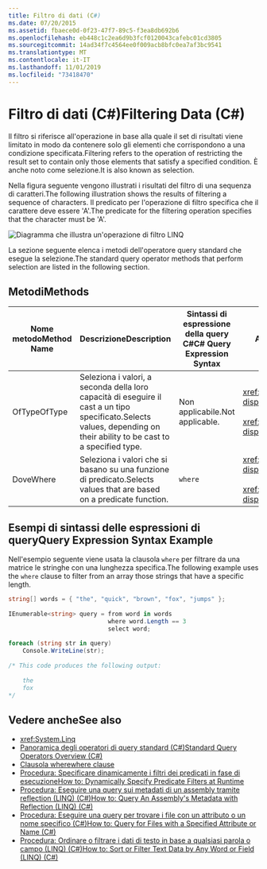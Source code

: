 ```yaml
---
title: Filtro di dati (C#)
ms.date: 07/20/2015
ms.assetid: fbaece0d-0f23-47f7-89c5-f3ea8db692b6
ms.openlocfilehash: eb448c1c2ea6d9b3fcf0120043cafebc01cd3805
ms.sourcegitcommit: 14ad34f7c4564ee0f009acb8bfc0ea7af3bc9541
ms.translationtype: MT
ms.contentlocale: it-IT
ms.lasthandoff: 11/01/2019
ms.locfileid: "73418470"
---
```

# <a name="filtering-data-c"></a><span data-ttu-id="1151e-102">Filtro di dati (C#)</span><span class="sxs-lookup"><span data-stu-id="1151e-102">Filtering Data (C#)</span></span>
<span data-ttu-id="1151e-103">Il filtro si riferisce all'operazione in base alla quale il set di risultati viene limitato in modo da contenere solo gli elementi che corrispondono a una condizione specificata.</span><span class="sxs-lookup"><span data-stu-id="1151e-103">Filtering refers to the operation of restricting the result set to contain only those elements that satisfy a specified condition.</span></span> <span data-ttu-id="1151e-104">È anche noto come selezione.</span><span class="sxs-lookup"><span data-stu-id="1151e-104">It is also known as selection.</span></span>  
  
 <span data-ttu-id="1151e-105">Nella figura seguente vengono illustrati i risultati del filtro di una sequenza di caratteri.</span><span class="sxs-lookup"><span data-stu-id="1151e-105">The following illustration shows the results of filtering a sequence of characters.</span></span> <span data-ttu-id="1151e-106">Il predicato per l'operazione di filtro specifica che il carattere deve essere 'A'.</span><span class="sxs-lookup"><span data-stu-id="1151e-106">The predicate for the filtering operation specifies that the character must be 'A'.</span></span>  
  
 ![Diagramma che illustra un'operazione di filtro LINQ](./media/filtering-data/linq-filter-operation.png)  
  
 <span data-ttu-id="1151e-108">La sezione seguente elenca i metodi dell'operatore query standard che esegue la selezione.</span><span class="sxs-lookup"><span data-stu-id="1151e-108">The standard query operator methods that perform selection are listed in the following section.</span></span>  
  
## <a name="methods"></a><span data-ttu-id="1151e-109">Metodi</span><span class="sxs-lookup"><span data-stu-id="1151e-109">Methods</span></span>  
  
|<span data-ttu-id="1151e-110">Nome metodo</span><span class="sxs-lookup"><span data-stu-id="1151e-110">Method Name</span></span>|<span data-ttu-id="1151e-111">Descrizione</span><span class="sxs-lookup"><span data-stu-id="1151e-111">Description</span></span>|<span data-ttu-id="1151e-112">Sintassi di espressione della query C#</span><span class="sxs-lookup"><span data-stu-id="1151e-112">C# Query Expression Syntax</span></span>|<span data-ttu-id="1151e-113">Altre informazioni</span><span class="sxs-lookup"><span data-stu-id="1151e-113">More Information</span></span>|  
|-----------------|-----------------|---------------------------------|----------------------|  
|<span data-ttu-id="1151e-114">OfType</span><span class="sxs-lookup"><span data-stu-id="1151e-114">OfType</span></span>|<span data-ttu-id="1151e-115">Seleziona i valori, a seconda della loro capacità di eseguire il cast a un tipo specificato.</span><span class="sxs-lookup"><span data-stu-id="1151e-115">Selects values, depending on their ability to be cast to a specified type.</span></span>|<span data-ttu-id="1151e-116">Non applicabile.</span><span class="sxs-lookup"><span data-stu-id="1151e-116">Not applicable.</span></span>|<xref:System.Linq.Enumerable.OfType%2A?displayProperty=nameWithType><br /><br /> <xref:System.Linq.Queryable.OfType%2A?displayProperty=nameWithType>|  
|<span data-ttu-id="1151e-117">Dove</span><span class="sxs-lookup"><span data-stu-id="1151e-117">Where</span></span>|<span data-ttu-id="1151e-118">Seleziona i valori che si basano su una funzione di predicato.</span><span class="sxs-lookup"><span data-stu-id="1151e-118">Selects values that are based on a predicate function.</span></span>|`where`|<xref:System.Linq.Enumerable.Where%2A?displayProperty=nameWithType><br /><br /> <xref:System.Linq.Queryable.Where%2A?displayProperty=nameWithType>|  
  
## <a name="query-expression-syntax-example"></a><span data-ttu-id="1151e-119">Esempi di sintassi delle espressioni di query</span><span class="sxs-lookup"><span data-stu-id="1151e-119">Query Expression Syntax Example</span></span>  
 <span data-ttu-id="1151e-120">Nell'esempio seguente viene usata la clausola `where` per filtrare da una matrice le stringhe con una lunghezza specifica.</span><span class="sxs-lookup"><span data-stu-id="1151e-120">The following example uses the `where` clause to filter from an array those strings that have a specific length.</span></span>  
  
```csharp  
string[] words = { "the", "quick", "brown", "fox", "jumps" };  
  
IEnumerable<string> query = from word in words  
                            where word.Length == 3  
                            select word;  
  
foreach (string str in query)  
    Console.WriteLine(str);  
  
/* This code produces the following output:  
  
    the  
    fox  
*/  
```  
  
## <a name="see-also"></a><span data-ttu-id="1151e-121">Vedere anche</span><span class="sxs-lookup"><span data-stu-id="1151e-121">See also</span></span>

- <xref:System.Linq>
- [<span data-ttu-id="1151e-122">Panoramica degli operatori di query standard (C#)</span><span class="sxs-lookup"><span data-stu-id="1151e-122">Standard Query Operators Overview (C#)</span></span>](./standard-query-operators-overview.md)
- [<span data-ttu-id="1151e-123">Clausola where</span><span class="sxs-lookup"><span data-stu-id="1151e-123">where clause</span></span>](../../../language-reference/keywords/where-clause.md)
- [<span data-ttu-id="1151e-124">Procedura: Specificare dinamicamente i filtri dei predicati in fase di esecuzione</span><span class="sxs-lookup"><span data-stu-id="1151e-124">How to: Dynamically Specify Predicate Filters at Runtime</span></span>](../../../linq/dynamically-specify-predicate-filters-at-runtime.md)
- [<span data-ttu-id="1151e-125">Procedura: Eseguire una query sui metadati di un assembly tramite reflection (LINQ) (C#)</span><span class="sxs-lookup"><span data-stu-id="1151e-125">How to: Query An Assembly's Metadata with Reflection (LINQ) (C#)</span></span>](./how-to-query-an-assembly-s-metadata-with-reflection-linq.md)
- [<span data-ttu-id="1151e-126">Procedura: Eseguire una query per trovare i file con un attributo o un nome specifico (C#)</span><span class="sxs-lookup"><span data-stu-id="1151e-126">How to: Query for Files with a Specified Attribute or Name (C#)</span></span>](./how-to-query-for-files-with-a-specified-attribute-or-name.md)
- [<span data-ttu-id="1151e-127">Procedura: Ordinare o filtrare i dati di testo in base a qualsiasi parola o campo (LINQ) (C#)</span><span class="sxs-lookup"><span data-stu-id="1151e-127">How to: Sort or Filter Text Data by Any Word or Field (LINQ) (C#)</span></span>](./how-to-sort-or-filter-text-data-by-any-word-or-field-linq.md)
